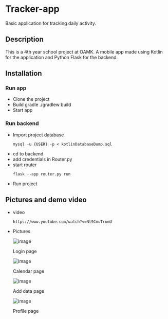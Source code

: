 # Tracker-app
Basic application for tracking daily activity.

## Description
This is a 4th year school project at OAMK. A mobile app made using Kotlin for the application and Python Flask for the backend. 

## Installation

### Run app
* Clone the project
* Build gradle ./gradlew build
* Start app

### Run backend

* Import project database
  ```
  mysql -u {USER} -p < kotlinDatabaseDump.sql
  ```
* cd to backend
* add credentials in Router.py
* start router
  ```
  flask --app router.py run
  ```
* Run project

## Pictures and demo video
* video
  ```
  https://www.youtube.com/watch?v=Nl9CmuTromU
  ```
* Pictures
  
  ![image](https://github.com/user-attachments/assets/e4f5815a-c655-44a2-9f16-cf010e149463)
  
  Login page

  ![image](https://github.com/user-attachments/assets/847ed68b-1ac4-4801-b914-03913e27d7d8)
  
  Calendar page

  ![image](https://github.com/user-attachments/assets/a96e33c5-96cb-47b2-a7cc-c3198ecbba43)
  
  Add data page

  ![image](https://github.com/user-attachments/assets/4f4cbe2a-32aa-4a42-ba2f-f2e504060e86)
  
  Profile page
